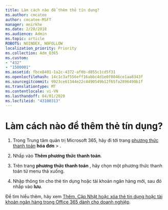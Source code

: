 ```yaml
---
title: Làm cách nào để thêm thẻ tín dụng?
ms.author: cmcatee
author: cmcatee-MSFT
manager: mnirkhe
ms.date: 2/20/2018
ms.audience: Admin
ms.topic: article
ROBOTS: NOINDEX, NOFOLLOW
localization_priority: Priority
ms.collection: Adm_O365
ms.custom:
- "432"
- "1500001"
ms.assetid: fbce8401-1a2c-4372-af0b-d855c1cd5f31
ms.openlocfilehash: 14c1c3af556eff16abbc4d1e0f8046ce1aa8343f
ms.sourcegitcommit: 9923ce61344e22c4490549b12f65fa2896490b1f
ms.translationtype: MT
ms.contentlocale: vi-VN
ms.lasthandoff: 04/01/2020
ms.locfileid: "43100313"
---
```

# <a name="how-do-i-add-a-credit-card"></a>Làm cách nào để thêm thẻ tín dụng?

1. Trong Trung tâm quản trị Microsoft 365, hãy đi tới trang [phương thức thanh toán](https://go.microsoft.com/fwlink/p/?linkid=2018806) **hóa đơn** \> .

2. Nhấp vào **Thêm phương thức thanh toán**.

3. Trên trang **phương thức thanh toán** , hãy chọn một phương thức thanh toán từ menu thả xuống.

4. Nhập thông tin cho thẻ tín dụng hoặc tài khoản ngân hàng mới, sau đó nhấp vào **lưu**.

Để tìm hiểu thêm, hãy xem [Thêm, Cập Nhật hoặc xóa thẻ tín dụng hoặc tài khoản ngân hàng trong Office 365 dành cho doanh nghiệp](https://docs.microsoft.com/office365/admin/subscriptions-and-billing/add-update-or-remove-credit-card-or-bank-account).
